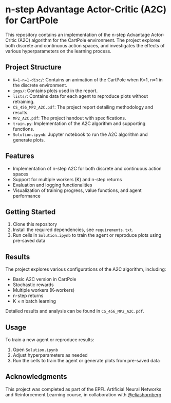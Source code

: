 # n-step Advantage Actor-Critic (A2C) for CartPole

This repository contains an implementation of the n-step Advantage Actor-Critic (A2C) algorithm for the CartPole environment. The project explores both discrete and continuous action spaces, and investigates the effects of various hyperparameters on the learning process.

## Project Structure

- `K=1-n=1-disc/`: Contains an animation of the CartPole when K=1, n=1 in the discrete environment.
- `imgs/`: Contains plots used in the report.
- `lists/`: Contains data for each agent to reproduce plots without retraining.
- `CS_456_MP2_A2C.pdf`: The project report detailing methodology and results.
- `MP2_A2C.pdf`: The project handout with specifications.
- `train.py`: Implementation of the A2C algorithm and supporting functions.
- `Solution.ipynb`: Jupyter notebook to run the A2C algorithm and generate plots.

## Features

- Implementation of n-step A2C for both discrete and continuous action spaces
- Support for multiple workers (K) and n-step returns
- Evaluation and logging functionalities
- Visualization of training progress, value functions, and agent performance

## Getting Started

1. Clone this repository
2. Install the required dependencies, see `requirements.txt`.
3. Run cells in `Solution.ipynb` to train the agent or reproduce plots using pre-saved data

## Results

The project explores various configurations of the A2C algorithm, including:
- Basic A2C version in CartPole
- Stochastic rewards
- Multiple workers (K-workers)
- n-step returns
- K × n batch learning

Detailed results and analysis can be found in `CS_456_MP2_A2C.pdf`.

## Usage

To train a new agent or reproduce results:

1. Open `Solution.ipynb`
2. Adjust hyperparameters as needed
3. Run the cells to train the agent or generate plots from pre-saved data


## Acknowledgments

This project was completed as part of the EPFL Artificial Neural Networks and Reinforcement Learning course, in collaboration with [@eliashornberg](https://github.com/eliashornberg).
